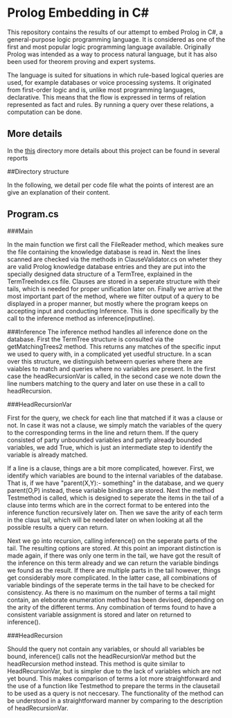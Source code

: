 # Prolog Embedding in C&#35;

This repository contains the results of our attempt to embed Prolog in C#, a general-purpose logic programming language.
It is considered as one of the first and most popular logic programming language available.
Originally Prolog was intended as a way to process natural language, but it has also been used for theorem proving and expert systems.

The language is suited for situations in which rule-based logical queries are used, for example databases or voice processing systems.
It originated from first-order logic and is, unlike most programming languages, declarative.
This means that the flow is expressed in terms of relation represented as fact and rules.
By running a query over these relations, a computation can be done.

## More details
In the <a href="https://github.com/winandr/A8z2hZXB/tree/master/reports" target="_blank">this</a> directory more details about this project can be found in several reports

##Directory structure

In the following, we detail per code file what the points of interest are an give an explanation of their content. 

## Program.cs

###Main

In the main function we first call the FileReader method, which meakes sure the file containing the knowledge database is read in.
Next the lines scanned are checked via the methods in ClauseValidator.cs on wheter they are valid Prolog knowledge database entries and they are put into the specially designed data structure of a TermTree, explained in the TermTreeIndex.cs file.
Clauses are stored in a seperate structure with their tails, which is needed for proper unification later on.
Finally we arrive at the most important part of the method, where we filter output of a query to be displayed in a proper manner, but mostly where the program keeps on accepting input and conducting Inference. This is done specifically by the call to the inference method as inference(inputline).

###Inference
The inference method handles all inference done on the database. First the TermTree structure is consulted via the getMatchingTrees2 method. This returns any matches of the specific input we used to query with, in a complicated yet usedful structure. In a scan over this structure, we distinguish betweern queries where there are vaiables to match and queries where no variables are present. In the first case the headRecursionVar is called, in the second case we note down the line numbers matching to the query and later on use these in a call to headRecursion.

###HeadRecursionVar

First for the query, we check for each line that matched if it was a clause or not. In case it was not a clause, we simply match the variables of the query to the corresponding terms in the line and return them. If the query consisted of party unbounded variables and partly already bounded variables, we add True, which is just an intermediate step to identify the variable is already matched.

If a line is a clause, things are a bit more complicated, however. First, we identify which variables are bound to the internal variables of the database. That is, if we have "parent(X,Y):- something" in the database, and we query parent(O,P) instead, these variable bindings are stored. Next the method Testmethod is called, which is designed to seperate the items in the tail of a clause into terms which are in the correct format to be entered into the inference function recursively later on. Then we save the arity of each term in the claus tail, which will be needed later on when looking at all the possible results a query can return.

Next we go into recursion, calling inference() on the seperate parts of the tail. The resulting options are stored. At this point an imporant distinction is made again, if there was only one term in the tail, we have got the result of the inference on this term already and we can return the variable bindings we found as the result. If there are multiple parts in the tail however, things get considerably more complicated. In the latter case, all combinations of variable bindings of the seperate terms in the tail have to be checked for consistency. As there is no maximum on the number of terms a tail might contain, an eleborate enumeration method has been devised, depending on the arity of the different terms. Any combination of terms found to have a consistent variable assignment is stored and later on returned to inference().

###HeadRecursion

Should the query not contain any variables, or should all variables be bound, inference() calls not the headRecursionVar method but the headRecursion method instead. This method is quite similar to HeadRecursionVar, but is simpler due to the lack of variables which are not yet bound. This makes comparison of terms a lot more straightforward and the use of a function like Testmethod to prepare the terms in the clausetail to be used as a query is not neccesary. The functionality of the method can be understood in a straightforward manner by comparing to the description of headRecursionVar.
